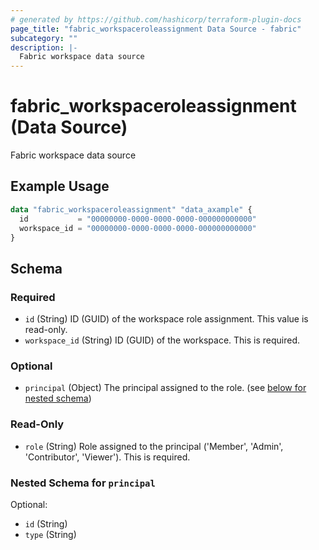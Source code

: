 ```yaml
---
# generated by https://github.com/hashicorp/terraform-plugin-docs
page_title: "fabric_workspaceroleassignment Data Source - fabric"
subcategory: ""
description: |-
  Fabric workspace data source
---
```


# fabric_workspaceroleassignment (Data Source)

Fabric workspace data source

## Example Usage

```terraform
data "fabric_workspaceroleassignment" "data_axample" {
  id           = "00000000-0000-0000-0000-000000000000"
  workspace_id = "00000000-0000-0000-0000-000000000000"
}
```

<!-- schema generated by tfplugindocs -->
## Schema

### Required

- `id` (String) ID (GUID) of the workspace role assignment. This value is read-only.
- `workspace_id` (String) ID (GUID) of the workspace. This is required.

### Optional

- `principal` (Object) The principal assigned to the role. (see [below for nested schema](#nestedatt--principal))

### Read-Only

- `role` (String) Role assigned to the principal ('Member', 'Admin', 'Contributor', 'Viewer'). This is required.

<a id="nestedatt--principal"></a>
### Nested Schema for `principal`

Optional:

- `id` (String)
- `type` (String)
